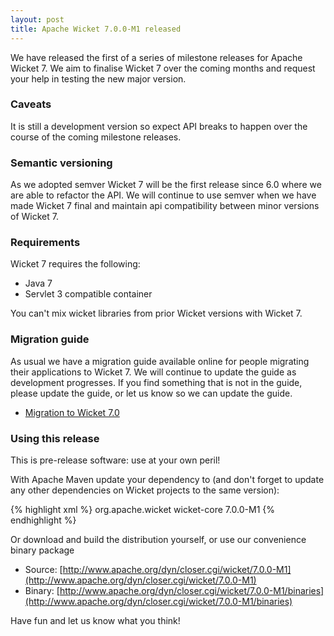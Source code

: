 ```yaml
---
layout: post
title: Apache Wicket 7.0.0-M1 released
---
```


We have released the first of a series of milestone releases for Apache
Wicket 7. We aim to finalise Wicket 7 over the coming months and
request your help in testing the new major version.

### Caveats

It is still a development version so expect API breaks to happen over
the course of the coming milestone releases.

### Semantic versioning

As we adopted semver Wicket 7 will be the first release since 6.0 where
we are able to refactor the API. We will continue to use semver when we
have made Wicket 7 final and maintain api compatibility between minor
versions of Wicket 7.

### Requirements

Wicket 7 requires the following:

 - Java 7
 - Servlet 3 compatible container

You can't mix wicket libraries from prior Wicket versions with Wicket 7.

### Migration guide

As usual we have a migration guide available online for people
migrating their applications to Wicket 7. We will continue to update
the guide as development progresses. If you find something that is not
in the guide, please update the guide, or let us know so we can update
the guide.

* [Migration to Wicket 7.0](http://s.apache.org/wicket7migrate)

### Using this release

This is pre-release software: use at your own peril!

With Apache Maven update your dependency to (and don't forget to
update any other dependencies on Wicket projects to the same version):

{% highlight xml %}
<dependency>
    <groupId>org.apache.wicket</groupId>
    <artifactId>wicket-core</artifactId>
    <version>7.0.0-M1</version>
</dependency>
{% endhighlight %}

Or download and build the distribution yourself, or use our
convenience binary package

 * Source: [http://www.apache.org/dyn/closer.cgi/wicket/7.0.0-M1](http://www.apache.org/dyn/closer.cgi/wicket/7.0.0-M1)
 * Binary: [http://www.apache.org/dyn/closer.cgi/wicket/7.0.0-M1/binaries](http://www.apache.org/dyn/closer.cgi/wicket/7.0.0-M1/binaries)

Have fun and let us know what you think!
